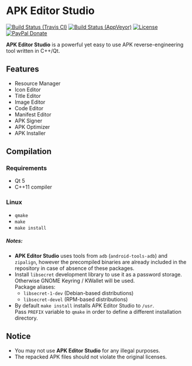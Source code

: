 # APK Editor Studio

[![Build Status (Travis CI)](https://travis-ci.org/kefir500/apk-editor-studio.svg?branch=master)](https://travis-ci.org/kefir500/apk-editor-studio/builds)
[![Build Status (AppVeyor)](https://ci.appveyor.com/api/projects/status/github/kefir500/apk-editor-studio?svg=true)](https://ci.appveyor.com/project/kefir500/apk-editor-studio)
[![License](https://img.shields.io/badge/license-GPLv3-blue.svg?maxAge=2592000)](https://raw.githubusercontent.com/kefir500/apk-editor-studio/master/LICENSE)
[![PayPal Donate](https://img.shields.io/badge/donate-PayPal-orange.svg?logo=paypal)](https://www.paypal.me/kefir500)

**APK Editor Studio** is a powerful yet easy to use APK reverse-engineering tool written in C++/Qt.

## Features

- Resource Manager
- Icon Editor
- Title Editor
- Image Editor
- Code Editor
- Manifest Editor
- APK Signer
- APK Optimizer
- APK Installer

## Compilation

### Requirements

- Qt 5
- C++11 compiler

### Linux

- `qmake`
- `make`
- `make install`

##### Notes:

- **APK Editor Studio** uses tools from `adb` (`android-tools-adb`) and `zipalign`, however the precompiled binaries are already included in the repository in case of absence of these packages.
- Install `libsecret` development library to use it as a password storage.  
  Otherwise GNOME Keyring / KWallet will be used.  
  Package aliases:
  - `libsecret-1-dev` (Debian-based distributions)
  - `libsecret-devel` (RPM-based distributions)
- By default `make install` installs APK Editor Studio to `/usr`.  
  Pass `PREFIX` variable to `qmake` in order to define a different installation directory.

## Notice

- You may not use **APK Editor Studio** for any illegal purposes.
- The repacked APK files should not violate the original licenses.

